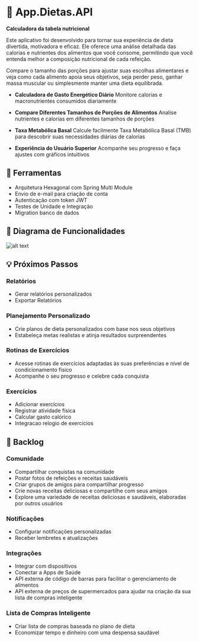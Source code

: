 # 🍎 App.Dietas.API
**Calculadora da tabela nutricional**

Este aplicativo foi desenvolvido para tornar sua experiência de dieta divertida, motivadora e eficaz. Ele oferece uma análise detalhada das calorias e nutrientes dos alimentos que você consome, permitindo que você entenda melhor a composição nutricional de cada refeição.

Compare o tamanho das porções para ajustar suas escolhas alimentares e veja como cada alimento apoia seus objetivos, seja perder peso, ganhar massa muscular ou simplesmente manter uma dieta equilibrada.

- **Calculadora de Gasto Energético Diário**
Monitore calorias e macronutrientes consumidos diariamente

- **Compare Diferentes Tamanhos de Porções de Alimentos**
Analise nutrientes e calorias em diferentes tamanhos de porções

- **Taxa Metabólica Basal**
Calcule facilmente Taxa Metabólica Basal (TMB) para descobrir suas necessidades diárias de calorias

- **Experiência do Usuário Superior**
Acompanhe seu progresso e faça ajustes com gráficos intuitivos

## 📌 Ferramentas
- Arquitetura Hexagonal com Spring Multi Module
- Envio de e-mail para criação de conta
- Autenticação com token JWT
- Testes de Unidade e Integração
- Migration banco de dados

## 🔢 Diagrama de Funcionalidades

![alt text](https://www.plantuml.com/plantuml/png/VPBFZjCm4CRlUOfXBnpGliEMfLiXiIjKBTm7Pre67BiQswW2yJ280wSzhNY2l1XEKgnHdFOInVxDV9_dpqs8A35rjddHqeuTmNPz-xXwsBnRWx4OGjCSq7p5FS7L6yQzO8VG4jmbPzWxjDnYIm5o7baShpfoqOSh-D40DA3qFeJK_nBs8m5u1RVOOeY2Kj09R4WewsVmdcJ7Db__RBGMh2nFFaLirV9eBuLLOYMf-5kJBChmuuKnr3vRsX7tV_g_jE1KwE_QIoMUSuE3rnAr-Vf8OlgdRBPWhkW9RMdFKpjNaR-DWu6x_YcmmVaJDXYY7uxzix1PiBwdY9-yvT3vObso7_689S8WlCQ0zl_xlgGGKRH0hVxMxRnqEBNd8KMPQc9Lfl7T0TrdFPo9t7l7qSjWWKQy6xB9HLeSdiMOAzJzsv2WQ7Aw_yWXeUNlYt1zpAEA5HhjNiut7_9N2F9Frp-toOwXPVUlhyiQpk_BG2kYcvbH4SXCBrfc-ZZBhE3vCMIXit0oLPtDmVhf5uMhq5bf-dXPw8PScphx3m00)

## 💡 Próximos Passos
### Relatórios
- Gerar relatórios personalizados
- Exportar Relatórios

### Planejamento Personalizado
- Crie planos de dieta personalizados com base nos seus objetivos
- Estabeleça metas realistas e atinja resultados surpreendentes

### Rotinas de Exercícios
- Acesse rotinas de exercícios adaptadas às suas preferências e nível de condicionamento físico
- Acompanhe o seu progresso e celebre cada conquista

### Exercícios
- Adicionar exercícios
- Registrar atividade física
- Calcular gasto calórico
- Integracao relogio de exercicios

## 📝 Backlog

### **Comunidade**
- Compartilhar conquistas na comunidade
- Postar fotos de refeições e receitas saudáveis
- Criar grupos de amigos para compartilhar progresso
- Crie novas receitas deliciosas e compartilhe com seus amigos
- Explore uma variedade de receitas deliciosas e saudáveis, elaboradas por outros usuários

### **Notificações**
- Configurar notificações personalizadas
- Receber lembretes e atualizações

### **Integrações**
- Integrar com dispositivos
- Conectar a Apps de Saúde
- API externa de código de barras para facilitar o gerenciamento de alimentos
- API externa de preços de supermercados para ajudar na criação da sua lista de compras inteligente

### **Lista de Compras Inteligente**
- Criar lista de compras baseada no plano de dieta
- Economizar tempo e dinheiro com uma despensa saudável


